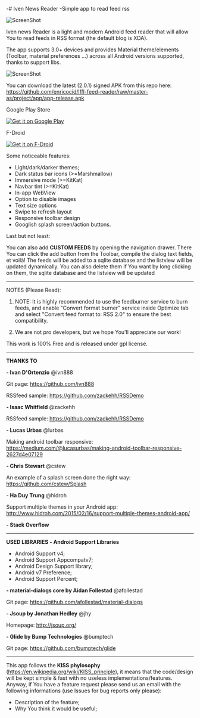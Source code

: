 -# Iven News Reader
 -Simple app to read feed rss





![ScreenShot](https://raw.githubusercontent.com/enricocid/lffl-feed-reader/master-as/art/header.png)

Iven news Reader is a light and modern Android feed reader that will allow You to read feeds in RSS format (the default blog is XDA).

The app supports 3.0+ devices and provides Material theme/elements (Toolbar, material preferences ...) across all Android versions supported, thanks to support libs.


![ScreenShot](https://raw.githubusercontent.com/enricocid/lffl-feed-reader/master-as/art/showcase.png)


You can download the latest (2.0.1) signed APK from this repo here: https://github.com/enricocid/lffl-feed-reader/raw/master-as/project/app/app-release.apk


Google Play Store

<a href="https://play.google.com/store/apps/details?id=com.iven.lfflfeedreader">
  <img alt="Get it on Google Play"       src="https://raw.githubusercontent.com/enricocid/Storage-USB/master/art/gplay.png" />
</a>
 
F-Droid
 
<a href="https://f-droid.org/repository/browse/?fdid=com.iven.lfflfeedreader">
  <img alt="Get it on F-Droid"       src="https://raw.githubusercontent.com/enricocid/Storage-USB/master/art/fdroid.png" />
</a>


Some noticeable features:

- Light/dark/darker themes;
- Dark status bar icons (>=Marshmallow)
- Immersive mode (>=KitKat)
- Navbar tint (>=KitKat)
- In-app WebView
- Option to disable images
- Text size options
- Swipe to refresh layout
- Responsive toolbar design
- Googlish splash screen/action buttons.

Last but not least:

You can also add **CUSTOM FEEDS** by opening the navigation drawer. There You can click the add button from the Toolbar, compile the dialog text fields, et voilà! The feeds will be added to a sqlite database and the listview will be updated dynamically. 
You can also delete them if You want by long clicking on them, the sqlite database and the listview will be updated  



--------------------
NOTES (Please Read):

1. NOTE: It is highly recommended to use the feedburner service to burn feeds, and enable "Convert format burner" service inside Optimize tab and select "Convert feed format to: RSS 2.0" to ensure the best compatibility.

2. We are not pro developers, but we hope You'll appreciate our work!


This work is 100% Free and is released under gpl license.



-------------
**THANKS TO**

**- Ivan D'Ortenzio**
@ivn888

Git page:
https://github.com/ivn888

RSSfeed sample:
https://github.com/zackehh/RSSDemo

**- Isaac Whitfield**
@zackehh

RSSfeed sample:
https://github.com/zackehh/RSSDemo

**- Lucas Urbas**
@lurbas

Making android toolbar responsive: 
https://medium.com/@lucasurbas/making-android-toolbar-responsive-2627d4e07129

**- Chris Stewart**
@cstew

An example of a splash screen done the right way: 
https://github.com/cstew/Splash

**- Ha Duy Trung**
@hidroh

Support multiple themes in your Android app:
http://www.hidroh.com/2015/02/16/support-multiple-themes-android-app/

**- Stack Overflow**


-------------------
**USED LIBRARIES**
**- Android Support Libraries**
- Android Support v4;
- Android Support Appcompatv7;
- Android Design Support library;
- Android v7 Preference;
- Android Support Percent;

**- material-dialogs core by Aidan Follestad**
@afollestad

Git page:
https://github.com/afollestad/material-dialogs

**- Jsoup by Jonathan Hedley**
@jhy

Homepage:
http://jsoup.org/

**- Glide by Bump Technologies**
@bumptech

Git page:
https://github.com/bumptech/glide


-------------------
This app follows the **KISS phylosophy** (https://en.wikipedia.org/wiki/KISS_principle), it means that the code/design will be kept simple & fast with no useless implementations/features.
Anyway, if You have a feature request please send us an email with the following informations (use Issues for bug reports only please):

- Description of the feature;
- Why You think it would be useful;
